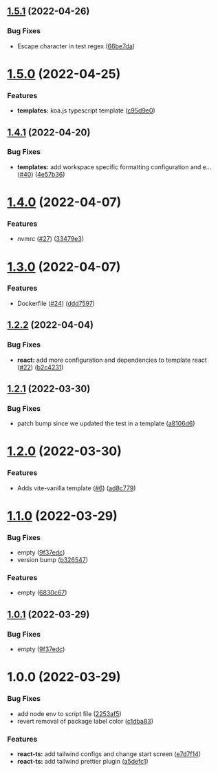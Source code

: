 ## [1.5.1](https://github.com/Iteam1337/templates/compare/v1.5.0...v1.5.1) (2022-04-26)


### Bug Fixes

* Escape character in test regex ([66be7da](https://github.com/Iteam1337/templates/commit/66be7da6637150503f48c7e6964a7a73d13fb154))

# [1.5.0](https://github.com/Iteam1337/templates/compare/v1.4.1...v1.5.0) (2022-04-25)


### Features

* **templates:** koa.js typescript template ([c95d9e0](https://github.com/Iteam1337/templates/commit/c95d9e0be4c1fac30541fb3649fcdcdb0cf4d4d6))

## [1.4.1](https://github.com/Iteam1337/templates/compare/v1.4.0...v1.4.1) (2022-04-20)


### Bug Fixes

* **templates:** add workspace specific formatting configuration and e… ([#40](https://github.com/Iteam1337/templates/issues/40)) ([4e57b36](https://github.com/Iteam1337/templates/commit/4e57b369d4ea41026150b4c0c704b670be674769))

# [1.4.0](https://github.com/Iteam1337/templates/compare/v1.3.0...v1.4.0) (2022-04-07)


### Features

* nvmrc ([#27](https://github.com/Iteam1337/templates/issues/27)) ([33479e3](https://github.com/Iteam1337/templates/commit/33479e3b955694765cd4d39ae6eab3a77dce7b7d))

# [1.3.0](https://github.com/Iteam1337/templates/compare/v1.2.2...v1.3.0) (2022-04-07)


### Features

* Dockerfile ([#24](https://github.com/Iteam1337/templates/issues/24)) ([ddd7597](https://github.com/Iteam1337/templates/commit/ddd7597e17eec9e95fad59768d26e62118853da8))

## [1.2.2](https://github.com/Iteam1337/templates/compare/v1.2.1...v1.2.2) (2022-04-04)


### Bug Fixes

* **react:** add more configuration and dependencies to template react ([#22](https://github.com/Iteam1337/templates/issues/22)) ([b2c4231](https://github.com/Iteam1337/templates/commit/b2c4231175f4d977e6ff264a474227d339644286))

## [1.2.1](https://github.com/Iteam1337/templates/compare/v1.2.0...v1.2.1) (2022-03-30)


### Bug Fixes

* patch bump since we updated the test in a template ([a8106d6](https://github.com/Iteam1337/templates/commit/a8106d6675012ebc5169dda6f3e30ca1ab4ff5d4))

# [1.2.0](https://github.com/Iteam1337/templates/compare/v1.1.0...v1.2.0) (2022-03-30)


### Features

* Adds vite-vanilla template ([#6](https://github.com/Iteam1337/templates/issues/6)) ([ad8c779](https://github.com/Iteam1337/templates/commit/ad8c77955e3387633e442acd59612d5cd3b6d897))

# [1.1.0](https://github.com/Iteam1337/templates/compare/v1.0.0...v1.1.0) (2022-03-29)


### Bug Fixes

* empty ([9f37edc](https://github.com/Iteam1337/templates/commit/9f37edc23c732203c96f2adc6fef623d51c755ab))
* version bump ([b326547](https://github.com/Iteam1337/templates/commit/b32654771b34c4cc294026b23b4fc474f436fe72))


### Features

* empty ([6830c67](https://github.com/Iteam1337/templates/commit/6830c6744c269e538874e9fa717b7194ce1e92dd))

## [1.0.1](https://github.com/Iteam1337/templates/compare/v1.0.0...v1.0.1) (2022-03-29)


### Bug Fixes

* empty ([9f37edc](https://github.com/Iteam1337/templates/commit/9f37edc23c732203c96f2adc6fef623d51c755ab))

# 1.0.0 (2022-03-29)


### Bug Fixes

* add node env to script file ([2253af5](https://github.com/Iteam1337/templates/commit/2253af5b7e6dc321dc2eb412d9dfdbbc66abade0))
* revert removal of package label color ([c1dba83](https://github.com/Iteam1337/templates/commit/c1dba839c437b3a16ebdb0b4098af9d1fb0f39bb))


### Features

* **react-ts:** add tailwind configs and change start screen ([e7d7f14](https://github.com/Iteam1337/templates/commit/e7d7f14ee544d922b3085d36084c2b902a3331b6))
* **react-ts:** add tailwind prettier plugin ([a5defc1](https://github.com/Iteam1337/templates/commit/a5defc16843e9d08c9f8ba760ab683bc38b002fb))
